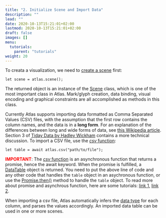 ```yaml
---
title: "2. Initialize Scene and Import Data"
description: ""
lead: ""
date: 2020-10-13T15:21:01+02:00
lastmod: 2020-10-13T15:21:01+02:00
draft: false
images: []
menu:
  tutorials:
    parent: "tutorials"
weight: 20
---
```


To creata a visualization, we need to [create a scene](../../docs/global/func/) first:

    let scene = atlas.scene();

The returned object is an instance of the [Scene](../../docs/group/scene/) class, which is one of the most important class in Atlas. Mark/glyph creation, data binding, visual encoding and graphical constraints are all accomplished as methods in this class. 

Currently Atlas supports importing data formatted as Comma Separated Values (CSV) files, with the assumption that the first row contains the column names, and the data is in a **long form**. For an explanation of the differences between long and wide forms of data, see [this Wikipedia article](https://en.wikipedia.org/wiki/Wide_and_narrow_data). Section 3 of [Tiday Data by Hadley Wickham](http://vita.had.co.nz/papers/tidy-data.pdf) contains a more technical discussion. To import a CSV file, use the [_csv_ function](../../docs/global/func/):

    let table = await atlas.csv("path/to/file");

<span style="color:red;font-weight:bold">IMPORTANT</span>: The [_csv_ function](../../docs/global/func/) is an asynchronous function that returns a promise, hence the await keyword. When the promise is fulfilled, a [DataTable](../../docs/data/datatable/) object is returned. You need to put the above line of code and any other code that handles the `table` object in an asychronous function, or use the [Promise.then()](https://developer.mozilla.org/en-US/docs/Web/JavaScript/Reference/Global_Objects/Promise/then) method to handle the `table` object. To read more about promise and asynchrous function, here are some tutorials: [link 1](https://developer.mozilla.org/en-US/docs/Learn/JavaScript/Asynchronous/Promises), [link 2](https://javascript.plainenglish.io/javascript-async-await-and-promises-explained-like-youre-five-years-old-61733751e9a5). 

When importing a csv file, Atlas automatically infers the [data type](../../docs/global/constants/#data-type) for each column, and parses the values accordingly. An imported data table can be used in one or more scenes.







